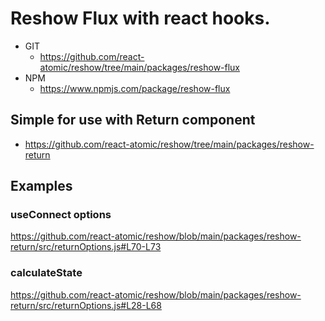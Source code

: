 Reshow Flux with react hooks. 
===============

* GIT
   * https://github.com/react-atomic/reshow/tree/main/packages/reshow-flux
* NPM
   * https://www.npmjs.com/package/reshow-flux


## Simple for use with Return component
* https://github.com/react-atomic/reshow/tree/main/packages/reshow-return

## Examples

### useConnect options
https://github.com/react-atomic/reshow/blob/main/packages/reshow-return/src/returnOptions.js#L70-L73

### calculateState
https://github.com/react-atomic/reshow/blob/main/packages/reshow-return/src/returnOptions.js#L28-L68
